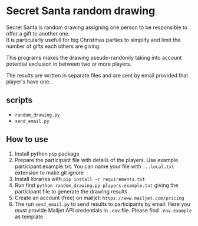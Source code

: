 # Secret Santa random drawing

Secret Santa is random drawing assigning one person to be responsible to offer a gift to another one.  
It is particularly usefull for big Christmas parties to simplify and limit the number of gifts each others are giving.  

This programs makes the drawing pseudo-randomly taking into account potential exclusion in between two or more players.

The results are written in separate files and are sent by email provided that player's have one.

## scripts

- `random_drawing.py`
- `send_email.py`

## How to use

1. Install python `pip` package
2. Prepare the participant file with details of the players. Use example participant.example.txt. You can name your file with `...local.txt` extension to make git ignore
3. Install libraries with `pip install -r requirements.txt`
4. Run first `python random_drawing.py players.example.txt` giving the participant file to generate the drawing results
5. Create an account (free) on mailjet: `https://www.mailjet.com/pricing`
6. The run `send_email.py` to send results to participants by email. Here you must provide Mailjet API credentials in `.env` file. Please find `.env.example` as template
